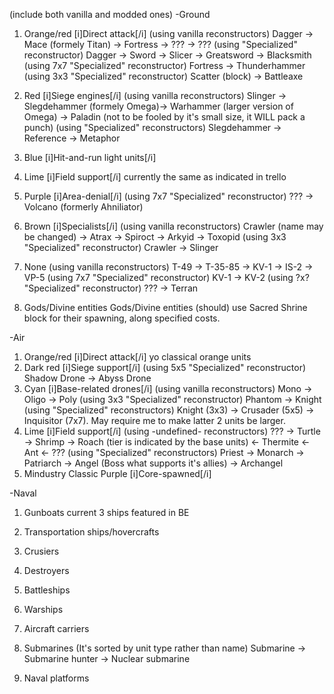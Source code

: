 (include both vanilla and modded ones)
-Ground
1. Orange/red [i]Direct attack[/i]
(using vanilla reconstructors) Dagger -> Mace (formely Titan) -> Fortress -> ??? -> ???
(using "Specialized" reconstructor) Dagger -> Sword -> Slicer -> Greatsword -> Blacksmith
(using 7x7 "Specialized" reconstructor) Fortress -> Thunderhammer
(using 3x3 "Specialized" reconstructor) Scatter (block) -> Battleaxe
2. Red [i]Siege engines[/i]
(using vanilla reconstructors) Slinger -> Slegdehammer (formely Omega)-> Warhammer (larger version of Omega) -> Paladin (not to be fooled by it's small size, it WILL pack a punch)
(using "Specialized" reconstructors) Slegdehammer -> Reference -> Metaphor
3. Blue [i]Hit-and-run light units[/i]

4. Lime [i]Field support[/i]
currently the same as indicated in trello
5. Purple [i]Area-denial[/i]
(using 7x7 "Specialized" reconstructor) ??? -> Volcano (formerly Ahniliator)
6. Brown [i]Specialists[/i]
(using vanilla reconstructors) Crawler (name may be changed) -> Atrax -> Spiroct -> Arkyid -> Toxopid 
(using 3x3 "Specialized" reconstructor) Crawler -> Slinger
7. None
(using vanilla reconstructors) T-49 -> T-35-85 -> KV-1 -> IS-2 -> VP-5
(using 7x7 "Specialized" reconstructor) KV-1 -> KV-2 
(using ?x? "Specialized" reconstructor) ??? -> Terran
8. Gods/Divine entities
Gods/Divine entities (should) use Sacred Shrine block for their spawning, along specified costs.

-Air
1. Orange/red [i]Direct attack[/i]
yo classical orange units
2. Dark red [i]Siege support[/i]
(using 5x5 "Specialized" reconstructor) Shadow Drone -> Abyss Drone
3. Cyan [i]Base-related drones[/i]
(using vanilla reconstructors) Mono -> Oligo -> Poly
(using 3x3 "Specialized" reconstructor) Phantom -> Knight
(using "Specialized" reconstructors) Knight (3x3) -> Crusader (5x5) -> Inquisitor (7x7). May require me to make latter 2 units be larger.
4. Lime [i]Field support[/i]
(using -undefined- reconstructors) ??? -> Turtle -> Shrimp -> Roach (tier is indicated by the base units) <- Thermite <- Ant <- ???
(using "Specialized" reconstructors) Priest -> Monarch -> Patriarch -> Angel (Boss what supports it's allies) -> Archangel
5. Mindustry Classic Purple [i]Core-spawned[/i]

-Naval
1. Gunboats 
current 3 ships featured in BE
2. Transportation ships/hovercrafts

3. Crusiers

4. Destroyers

5. Battleships

6. Warships

7. Aircraft carriers

8. Submarines
(It's sorted by unit type rather than name) Submarine -> Submarine hunter -> Nuclear submarine

9. Naval platforms
